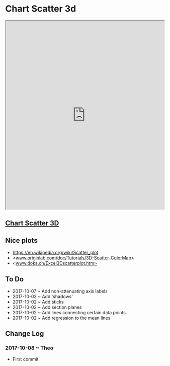 

# Chart Scatter 3d

<iframe class=iframeReadMe src=http://webmath.github.io/cookbook/sandbox/chart-scatter-3D/ width=100% height=600px onload=this.contentWindow.controls.enableZoom=false; >It would be nice if this text were not visible here.</iframe>


## [Chart Scatter 3D]( http://webmath.github.io/cookbook/sandbox/chart-scatter-3D/ )




## Nice plots

* <https://en.wikipedia.org/wiki/Scatter_plot>
* <www.originlab.com/doc/Tutorials/3D-Scatter-ColorMap> 
* <www.doka.ch/Excel3Dscatterplot.htm>


## To Do

* 2017-10-07 ~ Add non-attenuating axis labels
* 2017-10-02 ~ Add 'shadows'
* 2017-10-02 ~ Add sticks 
* 2017-10-02 ~ Add section planes
* 2017-10-02 ~ Add lines connecting certain data points
* 2017-10-02 ~ Add regression to the mean lines



## Change Log

### 2017-10-08 ~ Theo

* First commit
